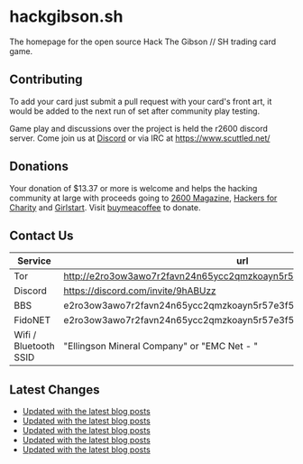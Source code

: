# hackgibson.sh
The homepage for the open source Hack The Gibson // SH trading card game.


## Contributing

To add your card just submit a pull request with your card's front art, it would be added to the next run of set after community play testing.

Game play and discussions over the project is held the r2600 discord server. Come join us at [Discord](https://discord.com/invite/9hABUzz) or via IRC at https://www.scuttled.net/


## Donations

Your donation of $13.37 or more is welcome and helps the hacking community at large with proceeds going to [2600 Magazine](https://2600.com/), [Hackers for Charity](https://hackersforcharity.org) and [Girlstart](https://girlstart.org).  Visit [buymeacoffee](https://www.buymeacoffee.com/hackgibson.sh) to donate.


## Contact Us

Service | url
-|-
Tor | http://e2ro3ow3awo7r2favn24n65ycc2qmzkoayn5r57e3f56nvjwdcgg32ad.onion
Discord | https://discord.com/invite/9hABUzz
BBS | e2ro3ow3awo7r2favn24n65ycc2qmzkoayn5r57e3f56nvjwdcgg32ad.onion:23
FidoNET | e2ro3ow3awo7r2favn24n65ycc2qmzkoayn5r57e3f56nvjwdcgg32ad.onion:24554
Wifi / Bluetooth SSID | "Ellingson Mineral Company" or "EMC Net - <fidonet address>"

## Latest Changes
<!-- BLOG-POST-LIST:START -->
- [Updated with the latest blog posts](https://github.com/DFW2600/hackgibson.sh/commit/909b665e03a414e03864a34221b5e00061345ecc)
- [Updated with the latest blog posts](https://github.com/DFW2600/hackgibson.sh/commit/c32013cfdc6b8da0ab970d63bf5afc7d01e5a167)
- [Updated with the latest blog posts](https://github.com/DFW2600/hackgibson.sh/commit/65186ecfb650a8e2c5842ce213f5e29f0615f290)
- [Updated with the latest blog posts](https://github.com/DFW2600/hackgibson.sh/commit/34677d2d2bc00285e4b5c80f6a045dd6bb45f42a)
- [Updated with the latest blog posts](https://github.com/DFW2600/hackgibson.sh/commit/8a5e14c5089a6ba0680b2e572861f5776191b176)
<!-- BLOG-POST-LIST:END -->
